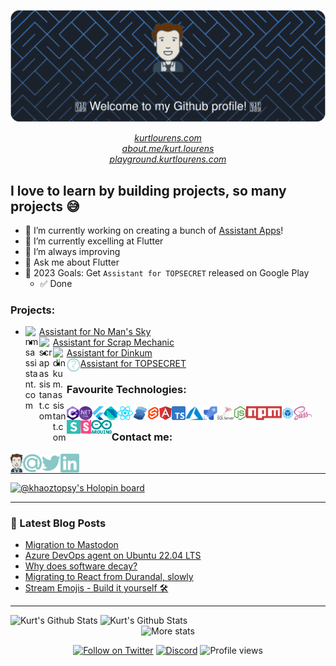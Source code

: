 <div align="center">
  
  ![header](https://raw.githubusercontent.com/Khaoz-Topsy/Khaoz-Topsy/master/img/kurt-lourens-header.svg)

  *[kurtlourens.com](https://kurtlourens.com)* <br/>
  *[about.me/kurt.lourens](https://about.me/kurt.lourens)* <br/>
  *[playground.kurtlourens.com](https://playground.kurtlourens.com)*<br /> 
  
</div>

## I love to learn by building projects, so many projects 😅
- 🔭 I’m currently working on creating a bunch of [Assistant Apps][assistantAppsWebsite]!
- 💪 I’m currently excelling at Flutter
- 🌱 I’m always improving
- 💬 Ask me about Flutter
- 🥅 2023 Goals: Get `Assistant for TOPSECRET` released on Google Play 
  - ✅ Done

### Projects:

- [<img align="left" alt="nmsassistant.com" width="22px" src="https://cdn.assistantapps.com/v2/nms/assistantNMSx24.png" />Assistant for No Man's Sky][assistantnms]
- [<img align="left" alt="scrapassistant.com" width="22px" src="https://cdn.assistantapps.com/v2/sms/assistantSMSx24.png" />Assistant for Scrap Mechanic][assistantsms]
- [<img align="left" alt="dinkum.assistant.com" width="22px" src="https://cdn.assistantapps.com/v2/dkm/assistantDKMx24.png" />Assistant for Dinkum][assistantdkm]
- [<img align="left" alt="secret.com" width="22px" src="./img/unknown.png" />Assistant for TOPSECRET][website]

### Favourite Technologies:
<img align="left" alt="C#" height="22px" src="./img/c-sharp.svg" />
<img align="left" alt=".Net Core" height="22px" src="./img/dotnetCore.svg" />
<img align="left" alt="Flutter" height="22px" src="./img/flutter.svg" />
<img align="left" alt="Dart" height="22px" src="./img/dart.svg" />
<img align="left" alt="React" height="22px" src="./img/react.svg" />
<img align="left" alt="SolidJS" height="22px" src="./img/solidjs.svg" />
<img align="left" alt="Svelte" height="22px" src="./img/svelte.svg" />
<img align="left" alt="Angular" height="22px" src="./img/angular.svg" />
<img align="left" alt="Typescript" height="22px" src="./img/typescript.svg" />
<img align="left" alt="Azure" height="22px" src="./img/azure.svg" />
<img align="left" alt="Azure DevOps" height="22px" src="./img/azurePipelines.svg" />
<img align="left" alt="SQL Server" height="22px" src="./img/microsoftSqlServer.svg" />
<img align="left" alt="Node" height="22px" src="./img/nodejs.svg" />
<img align="left" alt="npm" height="22px" src="./img/npm.svg" />
<img align="left" alt="Webpack" height="22px" src="./img/webpack.svg" />
<img align="left" alt="Sass" height="22px" src="./img/sass.svg" />
<img align="left" alt="Semantic UI" height="22px" src="./img/semantic-ui.svg" />
<img align="left" alt="Storybook" height="22px" src="./img/storybook.svg" />
<img align="left" alt="Arduino" height="22px" src="./img/arduino.svg" />

<br />

### Contact me:
[<img align="left" alt="kurtlourens.com" height="30px" src="./img/KurtAvatar.svg" />][website]
[<img align="left" alt="Email" width="30px" src="./img/email.svg" />][email]
[<img align="left" alt="Twitter" width="30px" src="./img/twitter.svg" />][twitter]
[<img align="left" alt="LinkedIn" width="30px" src="./img/linkedIn.svg" />][linkedin]

<br />

---

<a href="https://holopin.io/@khaoztopsy">
  <img src="https://www.holopin.me/khaoztopsy" alt="@khaoztopsy's Holopin board" />
</a>

---

### 📕 Latest Blog Posts
<!-- BLOG-POST-LIST:START -->
- [Migration to Mastodon](https://blog.kurtlourens.com/posts/mastodon-migration)
- [Azure DevOps agent on Ubuntu 22.04 LTS](https://blog.kurtlourens.com/posts/quickfix-azdo-agent-on-ubuntu-22-lts)
- [Why does software decay?](https://blog.kurtlourens.com/posts/software-decay)
- [Migrating to React from Durandal, slowly](https://blog.kurtlourens.com/posts/migrating-to-react-from-durandal)
- [Stream Emojis - Build it yourself 🛠](https://blog.kurtlourens.com/posts/stream-emojis-build-it-yourself)
<!-- BLOG-POST-LIST:END -->

---

<div>
  <img alt="Kurt's Github Stats" width="49%" src="https://github-readme-stats-git-masterrstaa-rickstaa.vercel.app/api?username=Khaoz-Topsy&show_icons=true&hide_border=true&theme=github_dark&include_all_commits=true&role=owner,collaborator&date_format=%5BY%20%5DM%20j" />
  <img alt="Kurt's Github Stats" width="49%" src="https://github-readme-streak-stats.herokuapp.com?user=Khaoz-Topsy&theme=github-dark-blue&hide_border=true&date_format=%5BY%20%5DM%20j" />
</div>

<div align="center">
    
  <img alt="More stats" src="https://github-profile-summary-cards.vercel.app/api/cards/profile-details?username=Khaoz-Topsy&theme=github_dark" />

  [![Follow on Twitter](https://img.shields.io/badge/follow-%40AssistantNMS-1d9bf0?logo=twitter&style=for-the-badge)][assistantnmsTwitter]
  [![Discord](https://img.shields.io/discord/625007826913198080?style=for-the-badge)][discord]
  ![Profile views](https://komarev.com/ghpvc/?username=Khaoz-Topsy&color=green&style=for-the-badge)
  
</div>


[website]: https://kurtlourens.com?ref=KhaozTopsyGithub
[assistantappswebsite]: https://assistantapps.com?ref=KhaozTopsyGithub
[assistantnms]: https://nmsassistant.com?ref=KhaozTopsyGithub
[assistantsms]: https://scrapassistant.com?ref=KhaozTopsyGithub
[assistantdkm]: https://dinkum.assistant.com?ref=KhaozTopsyGithub
[twitter]: https://twitter.com/KhaozTopsy?ref=KhaozTopsyGithub
[email]: mailto:hi@kurtlourens.com
[linkedin]: https://www.linkedin.com/in/kurtlourensza/?ref=KhaozTopsyGithub
[devtalkplaylist]: https://www.youtube.com/playlist?list=PLkwxH9e_vrAJ0WbEsFA9W3I1W-g_BTsbt
[assistantnmsTwitter]: https://twitter.com/AssistantNMS?ref=KhaozTopsyGithub
[discord]: https://assistantapps.com/discord?ref=KhaozTopsyGithub

